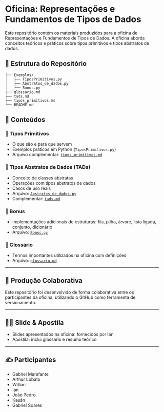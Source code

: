 
# Oficina: Representações e Fundamentos de Tipos de Dados

Este repositório contém os materiais produzidos para a oficina de Representações e Fundamentos de Tipos de Dados. A oficina aborda conceitos teóricos e práticos sobre tipos primitivos e tipos abstratos de dados.

## 📁 Estrutura do Repositório

```
├── Exemplos/
│   ├── TiposPrimitivos.py
│   ├── Abstratos_de_dados.py
│   └── Bonus.py
├── glossario.md
├── tads.md
├── tipos_primitivos.md
└── README.md
```

## 📘 Conteúdos

### 📌 Tipos Primitivos
- O que são e para que servem
- Exemplos práticos em Python (`TiposPrimitivos.py`)
- Arquivo complementar: [`tipos_primitivos.md`](tipos_primitivos.md)

### 📌 Tipos Abstratos de Dados (TADs)
- Conceito de classes abstratas
- Operações com tipos abstratos de dados
- Casos de uso reais
- Arquivo: [`Abstratos_de_dados.py`](Exemplos/Abstratos_de_dados.py)
- Complementar: [`tads.md`](tads.md)

### 📌 Bonus
- Implementações adicionais de estruturas: fila, pilha, árvore, lista ligada, conjunto, dicionário
- Arquivo: [`Bonus.py`](Exemplos/Bonus.py)

### 📌 Glossário
- Termos importantes utilizados na oficina com definições
- Arquivo: [`glossario.md`](glossario.md)

---

## 🔄 Produção Colaborativa

Este repositório foi desenvolvido de forma colaborativa entre os participantes da oficina, utilizando o GitHub como ferramenta de versionamento.

---

## 👨‍🏫 Slide & Apostila

- Slides apresentados na oficina: fornecidos por Ian
- Apostila: inclui glossário e resumo teórico

---

## ✍️ Participantes

- Gabriel Marafante
- Arthur Lobato
- Willian
- Ian
- João Pedro
- Kauãn
- Gabriel Soares 
